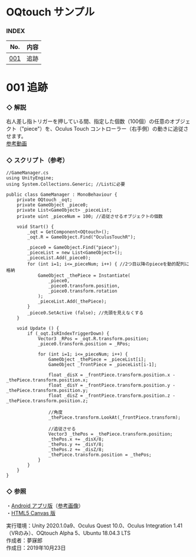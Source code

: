 # OQtouch サンプル

### <b>INDEX</b>

|No.|内容|
|:--:|:--|
|[001](#001)|追跡|


<a name="001"></a>

# 001 追跡

### ◇ 解説
右人差し指トリガーを押している間、指定した個数（100個）の任意のオブジェクト（"piece"）を、Oculus Touch コントローラー（右手側）の動きに追従させます。  
[参考動画](https://www.instagram.com/p/B36_s1OnLfc/)

### ◇ スクリプト（参考）
```
//GameManager.cs
using UnityEngine;
using System.Collections.Generic; //Listに必要

public class GameManager : MonoBehaviour {
    private OQtouch _oqt;
    private GameObject _piece0;
    private List<GameObject> _pieceList;
    private uint _pieceNum = 100; //追従させるオブジェクトの個数

    void Start() {
        _oqt = GetComponent<OQtouch>();
        _oqt.R = GameObject.Find("OculusTouchR");

        _piece0 = GameObject.Find("piece");
        _pieceList = new List<GameObject>();
        _pieceList.Add(_piece0);
        for (int i=1; i<=_pieceNum; i++) { //2つ目以降のpieceを動的配列に格納
            GameObject _thePiece = Instantiate(
                _piece0,
                _piece0.transform.position,
                _piece0.transform.rotation
            );
            _pieceList.Add(_thePiece);
        }
        _piece0.SetActive (false); //先頭を見えなくする
    }

    void Update () {
        if (_oqt.IsRIndexTriggerDown) {
            Vector3 _RPos = _oqt.R.transform.position;
            _piece0.transform.position = _RPos;

            for (int i=1; i<=_pieceNum; i++) {
                GameObject _thePiece = _pieceList[i];
                GameObject _frontPiece = _pieceList[i-1];
                
                float _disX = _frontPiece.transform.position.x - _thePiece.transform.position.x;
                float _disY = _frontPiece.transform.position.y - _thePiece.transform.position.y;
                float _disZ = _frontPiece.transform.position.z - _thePiece.transform.position.z;

                //角度
                _thePiece.transform.LookAt(_frontPiece.transform);

                //追従させる
                Vector3 _thePos = _thePiece.transform.position;
                _thePos.x += _disX/8;
                _thePos.y += _disY/8;
                _thePos.z += _disZ/8;
                _thePiece.transform.position = _thePos;
            }
        }
    }
}
```

### ◇ 参照
・[Android アプリ版](https://github.com/mubirou/Unity3D/tree/master/introduction#013)（[参考画像](https://www.instagram.com/p/BpRHoOAhn1S/)）  
・[HTML5 Canvas 版](https://mubirou.github.io/CanvasLite/examples/html/006.html)  

実行環境：Unity 2020.1.0a9、Oculus Quest 10.0、Oculus Integration 1.41（VRのみ）、OQtouch Alpha 5、Ubuntu 18.04.3 LTS  
作成者：夢寐郎  
作成日：2019年10月23日  